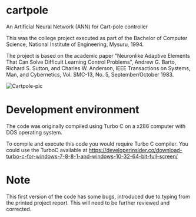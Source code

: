 # cartpole
An Artificial Neural Network (ANN) for Cart-pole controller

This was the college project executed as part of the Bachelor of Computer Science, National Institute of Engineering, Mysuru, 1994.

The project is based on the academic paper "Neuronlike Adaptive Elements That Can Solve Difficult Learning Control Problems", Andrew G. Barto, Richard S. Sutton, and Charles W. Anderson, IEEE Transactions on Systems, Man, and Cybernetics, Vol. SMC-13, No. 5, September/October 1983.

![Cartpole-pic](https://github.com/user-attachments/assets/e5b3a811-e601-422b-b4b6-33d8c23eb97d)

# Development environment
The code was originally compiled using Turbo C on a x286 computer with DOS operating system.

To compile and execute this code you would require Turbo C compiler. You could use the TurboC available at https://developerinsider.co/download-turbo-c-for-windows-7-8-8-1-and-windows-10-32-64-bit-full-screen/

# Note
This first version of the code has some bugs, introduced due to typing from the printed project report. This will need to be further reviewed and corrected. 
